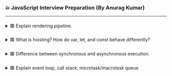 ### 💥 JavaScript Interview Preparation (By Anurag Kumar)

---

####
<details>
<summary> 🟩 Explain rendering pipeline. </summary>

- JavaScript Execution
    - JS runs on the main thread; modifies DOM or CSS.
    - While JS runs, browser can’t render or paint (single-threaded).
- Style Calculation
    - Browser figures out which CSS rules apply to each element and builds a Render Tree.
    - Triggered when CSS or inline styles change.
- Layout
    - Calculates position and size of each element in the viewport.
    - Triggered when geometry-related properties change (width, height, margin, etc.).
- Paint
    - Browser fills pixels for colors, borders, text, and images.
    - Happens when visual (not layout) properties change — like background, color, opacity.
- Composite
    - Combines all painted layers into the final frame displayed on screen (often GPU-accelerated).
    - Happens ~60 times/sec for smooth UI updates.

</details>

####
<details>
<summary> 🟩 What is hoisting? How do var, let, and const behave differently? </summary>

Hoisting means JavaScript moves declarations (not initializations) to the top of their scope during the compilation phase, before code execution.

So variables and functions can be used before they’re declared — but behavior differs for var, let, and const.

```js
// hoisted and initilized with undefined value
console.log(a); // undefined
var a = 10;

// hoisted but not initilized
console.log(b); // ❌ ReferenceError
let b = 20;

// hoisted but not initilized
console.log(c); // ❌ ReferenceError
const c = 30;

// function declarations are fully hoisted (both name and body),
sayHi(); // ✅ Works
function sayHi() {
  console.log("Hello!");
}

// function expressions are not
sayHello(); // ❌ Error
var sayHello = () => console.log("Hi");
```

TDZ → Temporal Dead Zone (time between hoisting and actual declaration where variable is inaccessible).
    
</details>

####
<details>
<summary> 🟩 Difference between synchronous and asynchronous execution. </summary>

- Synchronous
    - Tasks run one after another, each must finish before next starts.
    - Blocks main thread until task completes.
- Asynchronous
    - Tasks can start and continue later without blocking others.
    - Non-blocking, main thread keeps running
    - Handled via event loop, queued and executed later.

</details>

####
<details>
<summary> 🟩 Explain event loop, call stack, microtask/macrotask queue</summary>

JavaScript is **single-threaded**. The **call stack** executes synchronous code line by line.

However, browsers (and Node.js) provide background APIs that handle asynchronous tasks like timers, network calls, and DOM events — managed via the Event Loop mechanism.

- Call Stack
    - Stack-based structure where JS tracks function execution (LIFO).
    - When a function is called → it’s pushed to the stack.
    - When it returns → it’s popped off the stack.
    - If stack is full, new tasks must wait.

    ```js
    function greet() {
        console.log("Hello");
    }

    function sayBye() {
        console.log("Bye");
    }

    greet();
    sayBye();
    // main() → greet() → logs “Hello” → returns → sayBye() → logs “Bye”.
    ```

- Event Loop
    - Is the call stack empty?  
    - If yes → push next microtask(s).  
    - When microtasks finish → take one macrotask → repeat.

    **Async tasks** (Promises, timers, I/O) are delegated to the Web APIs and queued back in:
    - **Microtask queue** → `Promise.then`, `MutationObserver`
    - **Macrotask queue** → `setTimeout`, `setInterval`, `setImmediate`

    ```js
    console.log("start");

    setTimeout(() => console.log("timeout"), 0);

    Promise.resolve()
        .then(() => console.log("promise1"))
        .then(() => console.log("promise2"));

    console.log("end");
    // start -> end -> promise1 -> promise2 -> timeout
    ```
- aync/await
    **async/await** is syntactic sugar for Promises. When you await something, JavaScript pauses that async function at that point, allowing other tasks (in the event loop) to run. When the awaited Promise resolves, the async function resumes in a new microtask.

    ```js
    console.log("A");

    setTimeout(() => console.log("B (timeout)"), 0);

    (async function() {
        console.log("C (start async)");
        await Promise.resolve();
        console.log("D (after await)");
    })();

    console.log("E");
    // A -> C (start async) -> E -> D (after await) -> B (timeout)
    ```

    When JavaScript runs, it creates an **execution context** for each scope and pushes it onto the **call stack**.  
    Every context has two phases:

- **Creation Phase (Hoisting)**  
    - `var` → hoisted & initialized as `undefined`  
    - `let` / `const` → hoisted but not initialized (Temporal Dead Zone)  
    - **Function declarations** → hoisted with full definition  
    - **Function expressions / arrow functions** → treated as variables (undefined until assigned)

- **Execution Phase**  
    - Code executes line-by-line  
    - Variables get assigned values  
    - Functions execute → new execution context pushed to stack  

    ```js
    sayHello();           // ✅ works (function hoisted)
    console.log(name);    // ❌ undefined (var hoisted)
    console.log(age);     // ❌ ReferenceError (TDZ)

    var name = "Anurag";
    let age = 30;

    function sayHello() {
        console.log("Hello from function declaration");
    }

    var sayHi = function() {
    console.log("Hi from function expression");
    };

    sayHi(); // ✅ works after initialization
    // Hello from function declaration -> undefined -> ReferenceError -> Hi from function expression
    ```

    - During creation, JS reserves memory for all variables & function declarations.
    - Function declarations are hoisted with body → can be called before definition.
    - Variables declared with var exist but are undefined until assigned.
    - let & const stay in TDZ until their line executes.
    - Function expressions i.e. arrow function act like variables → not callable before assignment.
    - Each function call creates a new stack frame (own local variables, arguments).
    - Once the function returns, its frame is popped from the call stack.

- closure
    A **closure** is created when an inner function **remembers and accesses variables** from its outer (lexical) scope **even after** that outer function has finished executing.

    Every time a function is pushed on the **call stack**, a new **lexical environment** is created.  

    When the outer function finishes and is popped from the stack, the inner function keeps a **reference (not copy)** of the outer variables through the closure.

    ```js
    function outer() {
    let counter = 0;

    function inner() {
        counter++;
        console.log(counter);
    }

    return inner;
    }

    const increment = outer(); // outer() runs and returns inner()

    increment(); // 1
    increment(); // 2
    increment(); // 3
    ```

- prototype
    In JavaScript, **objects inherit properties and methods** from other objects via the **prototype chain**.  

    Every object has an internal reference called `[[Prototype]]` (accessible as `__proto__`), which points to another object.  

    If a property or method isn’t found on the current object, JS looks it up the chain until it reaches `Object.prototype`.

    ```js
    const person = {
    greet() {
        console.log(`Hello, I'm ${this.name}`);
    }
    };

    const user = Object.create(person);
    user.name = "Anurag";

    user.greet(); // ✅ found in prototype chain -> Hello, I'm Anurag
    console.log(user.__proto__ === person); // true
    ```

- ES6 example
    ```js
    class Animal {
        speak() { console.log("Animal sound"); }
    }

    class Dog extends Animal {
        speak() { console.log("Bark"); }
    }

    const d = new Dog();
    d.speak(); // Bark
    ```

</details>
